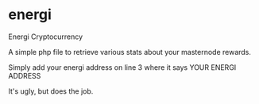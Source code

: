 # energi
Energi Cryptocurrency

A simple php file to retrieve various stats about your masternode rewards.

Simply add your energi address on line 3 where it says YOUR ENERGI ADDRESS

It's ugly, but does the job.
